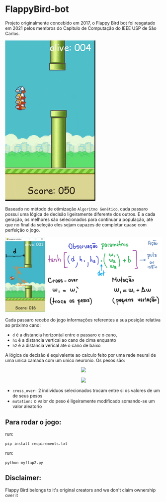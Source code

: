 # FlappyBird-bot
Projeto originalmente concebido em 2017, o Flappy Bird bot foi resgatado em 2021 pelos membros do Capitulo de Computação do IEEE USP de São Carlos.

![](images/flap_last.gif)

Baseado no método de otimização `Algoritmo Genético`, cada passaro possui uma lógica de decisão ligeiramente diferente dos outros. E a cada geração, os melhores são selecionados para continuar a população, até que no final da seleção eles sejam capazes de completar quase com perfeição o jogo.

![](./images/image.png)

Cada passaro recebe do jogo informações referentes a sua posição relativa ao próximo cano:
* `d` é a distancia horizontal entre o passaro e o cano, 
* `h1` é a distancia vertical ao cano de cima enquanto 
* `h2` é a distancia verical ate o cano de baixo

A lógica de decisão é equivalente ao calculo feito por uma rede neural de uma unica camada com um unico neuronio. Os pesos são:<center><img src="https://render.githubusercontent.com/render/math?math={\color{yellow}w_1, w_2, w_3, b}"></center>

<center>
<img src="https://render.githubusercontent.com/render/math?math={\color{yellow}tanh([d, h_1, h_2]\cdot[w_1, w_2, w_3]' + b) > 0.5 \Rightarrow Pula}">
</center>

* `cross_over:` 2 individuos selecionados trocam entre si os valores de um de seus pesos
* `mutation:` o valor do peso é ligeiramente modificado somando-se um valor aleatorio

## Para rodar o jogo:
run: 
```
pip install requirements.txt
```

run:
```
python myflap2.py
```

## Disclaimer:
Flappy Bird belongs to it's original creators and we don't claim ownership over it
